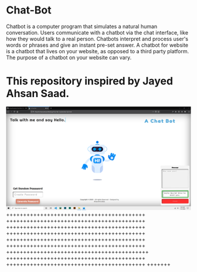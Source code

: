 # Chat-Bot
Chatbot is a computer program that simulates a natural human conversation. Users communicate with a chatbot via the chat interface, like how they would talk to a real person. Chatbots interpret and process user's words or phrases and give an instant pre-set answer. A chatbot for website is a chatbot that lives on your website, as opposed to a third party platform. The purpose of a chatbot on your website can vary. 
# This repository inspired by Jayed Ahsan Saad.

![alt text](https://github.com/AhsanParadise/Chat-Bot/blob/master/ScreenShot.png?raw=true)
+++++++++++++++++++++++++++++++++++++++++
+++++++++++++++++++++++++++++++++++++++++
+++++++++++++++++++++++++++++++++++++++++
+++++++++++++++++++++++++++++++++++++++++
+++++++++++++++++++++++++++++++++++++++++
+++++++++++++++++++++++++++++++++++++++++
++++++++++++++++++++++++++++++++++++++++++
+++++++++++++++++++++++++++++++++++++++++
+++++++++++++++++++++++++++++++++++++++++
+++++++
